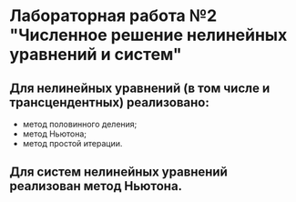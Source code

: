 # Лабораторная работа №2 "Численное решение нелинейных уравнений и систем"

## Для нелинейных уравнений (в том числе и трансцендентных) реализовано:
- метод половинного деления;
- метод Ньютона;
- метод простой итерации.

## Для систем нелинейных уравнений реализован метод Ньютона.
